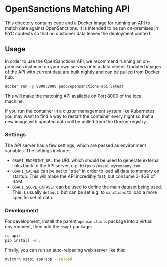 # OpenSanctions Matching API

This directory contains code and a Docker image for running an API to match data against
OpenSanctions. It is intended to be run on-premises in KYC contexts so that no customer
data leaves the deployment context.

## Usage

In order to use the OpenSanctions API, we recommend running an on-premises instance on your
own servers or in a data center. Updated images of the API with current data are built
nightly and can be pulled from Docker hub:

```bash
docker run -p 8000:8000 pudo/opensanctions-api:latest
```

This will make the matching API available on Port 8000 of the local machine.

If you run the container in a cluster management system like Kubernetes, you may want to
find a way to restart the container every night so that a new image with updated data
will be pulled from the Docker registry.

### Settings

The API server has a few settings, which are passed as environment variables. The settings
include:

* ``OSAPI_ENDPOINT_URL`` the URL which should be used to generate external links back to
  the API server, e.g. ``https://osapi.mycompany.com``.
* ``OSAPI_CACHED`` can be set to "true" in order to load all data to memory on startup.
  This will make the API incredibly fast, but consume 3-4GB of RAM.
* ``OSAPI_SCOPE_DATASET`` can be used to define the main dataset being used. This is
  usually ``default``, but can be set e.g. to ``sanctions`` to load a more specific set
  of data.

### Development

For development, install the parent ``opensanctions`` package into a virtual environment,
then add the ``osapi`` package:

```bash
cd api/
pip install -e .
```

Finally, you can run an auto-reloading web server like this:

```bash
uvicorn osapi.app:app --reload
```
